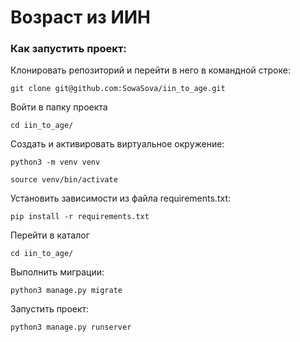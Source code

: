 # Возраст из ИИН

### Как запустить проект:

Клонировать репозиторий и перейти в него в командной строке:

```
git clone git@github.com:SowaSova/iin_to_age.git
```
Войти в папку проекта

```
cd iin_to_age/
```

Cоздать и активировать виртуальное окружение:

```
python3 -m venv venv
```

```
source venv/bin/activate
```

Установить зависимости из файла requirements.txt:

```
pip install -r requirements.txt
```

Перейти в каталог

```
cd iin_to_age/
```

Выполнить миграции:

```
python3 manage.py migrate
```

Запустить проект:

```
python3 manage.py runserver
```
